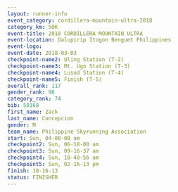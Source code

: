```yaml
---
layout: runner-info 
event_category: cordillera-mountain-ultra-2018 
category_km: 50K 
event-title: 2018 CORDILLERA MOUNTAIN ULTRA 
event-location: Dalupirip Itogon Benguet Philippines 
event-logo: 
event-date: 2018-03-03 
checkpoint-name2: Oling Station (T-2) 
checkpoint-name3: Mt. Ugo Station (T-3) 
checkpoint-name4: Lusod Station (T-4) 
checkpoint-name5: Finish (T-5) 
overall_rank: 117
gender_rank: 96
category_rank: 74
bib: 50168
first_name: Zack
last_name: Concepcion
gender: M
team_name: Philippine Skyrunning Association
start: Sun, 04-00-00 am
checkpoint2: Sun, 06-18-00 am
checkpoint3: Sun, 09-16-37 am
checkpoint4: Sun, 10-48-56 am
checkpoint5: Sun, 02-16-13 pm
finish: 10-16-13
status: FINISHER
---
```

